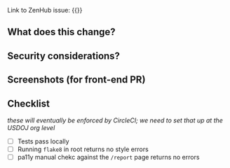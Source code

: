 Link to ZenHub issue: {{}}

## What does this change?

## Security considerations?

## Screenshots (for front-end PR)

## Checklist

_these will eventually be enforced by CircleCI; we need to set that up at the USDOJ org level_

+ [ ] Tests pass locally
+ [ ] Running `flake8` in root returns no style errors
+ [ ] pa11y manual chekc against the `/report` page returns no errors
